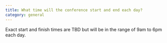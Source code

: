 ```yaml
---
title: What time will the conference start and end each day?
category: general
---
```

Exact start and finish times are TBD but will be in the range of 9am to 6pm each day.